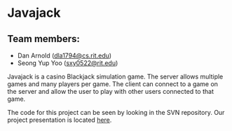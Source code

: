 # Javajack #

## Team members: ##
  * Dan Arnold (dla1794@cs.rit.edu)
  * Seong Yup Yoo (sxy0522@rit.edu)

Javajack is a casino Blackjack simulation game. The server allows multiple games and many players per game. The client can connect to a game on the server and allow the user to play with other users connected to that game.

The code for this project can be seen by looking in the SVN repository.
Our project presentation is located [here](http://javajack.googlecode.com/files/Javajack.pdf).